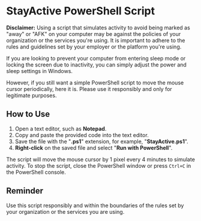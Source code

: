 # StayActive PowerShell Script

**Disclaimer:** Using a script that simulates activity to avoid being marked as "away" or "AFK" on your computer may be against the policies of your organization or the services you're using. It is important to adhere to the rules and guidelines set by your employer or the platform you're using.

If you are looking to prevent your computer from entering sleep mode or locking the screen due to inactivity, you can simply adjust the power and sleep settings in Windows.

However, if you still want a simple PowerShell script to move the mouse cursor periodically, here it is. Please use it responsibly and only for legitimate purposes.

## How to Use
1. Open a text editor, such as **Notepad**.
2. Copy and paste the provided code into the text editor.
3. Save the file with the "**.ps1**" extension, for example, "**StayActive.ps1**".
4. **Right-click** on the saved file and select "**Run with PowerShell**".

The script will move the mouse cursor by 1 pixel every 4 minutes to simulate activity. To stop the script, close the PowerShell window or press `Ctrl+C` in the PowerShell console.

## Reminder
Use this script responsibly and within the boundaries of the rules set by your organization or the services you are using.

